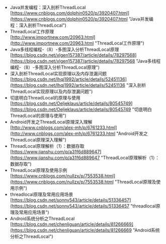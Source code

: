 - Java并发编程：深入剖析ThreadLocal<br>[https://www.cnblogs.com/dolphin0520/p/3920407.html](https://www.cnblogs.com/dolphin0520/p/3920407.html "Java并发编程：深入剖析ThreadLocal")
- ThreadLocal工作原理<br>[http://www.importnew.com/20963.html](http://www.importnew.com/20963.html "ThreadLocal工作原理")
- Java多线程编程-（8）-多图深入分析ThreadLocal原理<br>[https://blog.csdn.net/xlgen157387/article/details/78297568](https://blog.csdn.net/xlgen157387/article/details/78297568 "Java多线程编程-（8）-多图深入分析ThreadLocal原理")
- 深入剖析ThreadLocal实现原理以及内存泄漏问题<br>[https://blog.csdn.net/lhqj1992/article/details/52451136](https://blog.csdn.net/lhqj1992/article/details/52451136 "深入剖析ThreadLocal实现原理以及内存泄漏问题")
- 切底明白ThreadLocal的原理与使用<br>[https://blog.csdn.net/Oeljeklaus/article/details/80545749](https://blog.csdn.net/Oeljeklaus/article/details/80545749 "切底明白ThreadLocal的原理与使用")
- Android开发之ThreadLocal原理深入理解<br>[http://www.cnblogs.com/alex-mh/p/6761233.html](http://www.cnblogs.com/alex-mh/p/6761233.html "Android开发之ThreadLocal原理深入理解")
- ThreadLocal原理解析（1）：数据存取<br>[https://www.jianshu.com/p/a31f6d889647](https://www.jianshu.com/p/a31f6d889647 "ThreadLocal原理解析（1）：数据存取")
- ThreadLocal原理及使用示例<br>[https://www.cnblogs.com/nullzx/p/7553538.html](https://www.cnblogs.com/nullzx/p/7553538.html "ThreadLocal原理及使用示例")
- threadlocal原理及常用应用场景<br>[https://blog.csdn.net/sonny543/article/details/51336457](https://blog.csdn.net/sonny543/article/details/51336457 "threadlocal原理及常用应用场景")
- Android系统分析之ThreadLocal<br>[https://blog.csdn.net/chenliguan/article/details/81266669](https://blog.csdn.net/chenliguan/article/details/81266669 "Android系统分析之ThreadLocal")